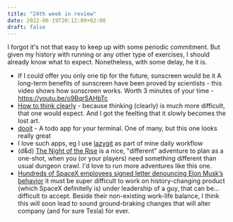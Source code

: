 ```yaml
---
title: "24th week in review"
date: 2022-06-19T20:12:09+02:00
draft: false
---
```


I forgot it's not that easy to keep up with some periodic commitment. But given my history with running or any other type of exercises, I should already know what to expect. Nonetheless, with some delay, he it is.

- If I could offer you only one tip for the future, sunscreen would be it
A long-term benefits of sunscreen have been proved by scientists - this video shows how sunscreen works. Worth 3 minutes of your time - https://youtu.be/o9BqrSAHbTc 
- [How to think clearly](https://psyche.co/guides/how-to-think-clearly-to-improve-understanding-and-communication) - because thinking (clearly) is much more difficult, that one would expect. And I got the feelting that it slowly becomes the lost art. 
- [dooit](https://github.com/kraanzu/dooit) - A todo app for your terminal. One of many, but this one looks really great
- I love such apps, eg I use [lazygit](https://github.com/jesseduffield/lazygit) as part of mine daily workflow
- (d&d) [The Night of the Rise](https://www.dmsguild.com/product/197033/The-Night-of-the-Rise--Adventure) is a nice, "different" adventure to plan as a one-shot, when you (or your players) need something different than usual dungeon crawl. I'd love to run more adventures like this one. 
- [Hundreds of SpaceX employees signed letter denouncing Elon Musk’s behavior](https://www.theverge.com/2022/6/17/23172913/spacex-complaint-letter-firing-elon-musk) it must be super difficult to work on history-changing product (which SpaceX definitelly is) under leadership of a guy, that can be... difficult to accept. Beside their non-existing work-life balance, I think this will soon lead to sound ground-braking changes that will alter company (and for sure Tesla) for ever. 